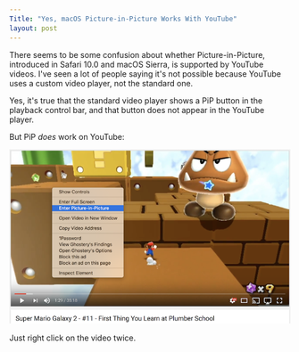 ```yaml
---
Title: "Yes, macOS Picture-in-Picture Works With YouTube"
layout: post
---
```


There seems to be some confusion about whether Picture-in-Picture, introduced in Safari 10.0 and
macOS Sierra, is supported by YouTube videos. I've seen a lot of people saying it's not possible
because YouTube uses a custom video player, not the standard one.

Yes, it's true that the standard video player shows a PiP button in the playback control
bar, and that button does not appear in the YouTube player.

But PiP *does* work on YouTube:

![Screenshot of activating PiP on a YouTube video](/images/2016/09/21/youtube-pip.png)

Just right click on the video twice.
